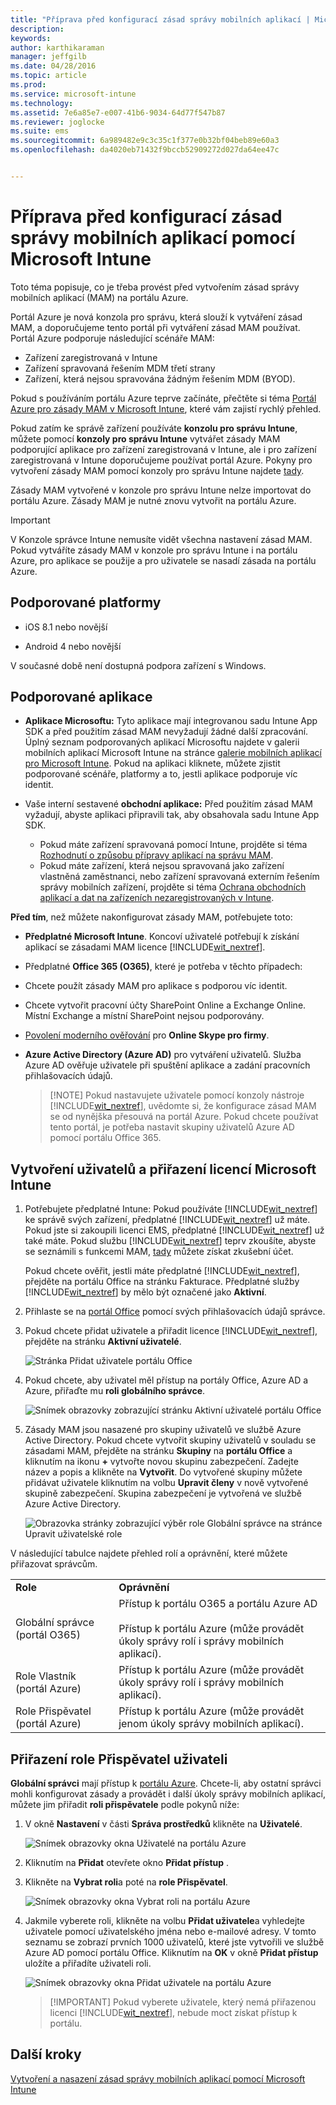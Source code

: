 ```yaml
---
title: "Příprava před konfigurací zásad správy mobilních aplikací | Microsoft Intune"
description: 
keywords: 
author: karthikaraman
manager: jeffgilb
ms.date: 04/28/2016
ms.topic: article
ms.prod: 
ms.service: microsoft-intune
ms.technology: 
ms.assetid: 7e6a85e7-e007-41b6-9034-64d77f547b87
ms.reviewer: joglocke
ms.suite: ems
ms.sourcegitcommit: 6a989482e9c3c35c1f377e0b32bf04beb89e60a3
ms.openlocfilehash: da4020eb71432f9bccb52909272d027da64ee47c


---
```


# Příprava před konfigurací zásad správy mobilních aplikací pomocí Microsoft Intune
Toto téma popisuje, co je třeba provést před vytvořením zásad správy mobilních aplikací (MAM) na portálu Azure.

Portál Azure je nová konzola pro správu, která slouží k vytváření zásad MAM, a doporučujeme tento portál při vytváření zásad MAM používat. Portál Azure podporuje následující scénáře MAM:
- Zařízení zaregistrovaná v Intune
- Zařízení spravovaná řešením MDM třetí strany
- Zařízení, která nejsou spravována žádným řešením MDM (BYOD).

Pokud s používáním portálu Azure teprve začínáte, přečtěte si téma [Portál Azure pro zásady MAM v Microsoft Intune](azure-portal-for-microsoft-intune-mam-policies.md), které vám zajistí rychlý přehled.

Pokud zatím ke správě zařízení používáte **konzolu pro správu Intune**, můžete pomocí **konzoly pro správu Intune** vytvářet zásady MAM podporující aplikace pro zařízení zaregistrovaná v Intune, ale i pro zařízení zaregistrovaná v Intune doporučujeme používat portál Azure. Pokyny pro vytvoření zásady MAM pomocí konzoly pro správu Intune najdete [tady](configure-and-deploy-mobile-application-management-policies-in-the-microsoft-intune-console.md).

Zásady MAM vytvořené v konzole pro správu Intune nelze importovat do portálu Azure.  Zásady MAM je nutné znovu vytvořit na portálu Azure.

>[!IMPORTANT]
> V Konzole správce Intune nemusíte vidět všechna nastavení zásad MAM. Pokud vytváříte zásady MAM v konzole pro správu Intune i na portálu Azure, pro aplikace se použije a pro uživatele se nasadí zásada na portálu Azure.


##  Podporované platformy
- iOS 8.1 nebo novější

- Android 4 nebo novější

V současné době není dostupná podpora zařízení s Windows.
##  Podporované aplikace
* **Aplikace Microsoftu:** Tyto aplikace mají integrovanou sadu Intune App SDK a před použitím zásad MAM nevyžadují žádné další zpracování.
Úplný seznam podporovaných aplikací Microsoftu najdete v galerii mobilních aplikací Microsoft Intune na stránce [galerie mobilních aplikací pro Microsoft Intune](https://www.microsoft.com/en-us/server-cloud/products/microsoft-intune/partners.aspx). Pokud na aplikaci kliknete, můžete zjistit podporované scénáře, platformy a to, jestli aplikace podporuje víc identit.
* Vaše interní sestavené **obchodní aplikace:** Před použitím zásad MAM vyžadují, abyste aplikaci připravili tak, aby obsahovala sadu Intune App SDK.

  * Pokud máte zařízení spravovaná pomocí Intune, projděte si téma [Rozhodnutí o způsobu přípravy aplikací na správu MAM](decide-how-to-prepare-apps-for-mobile-application-management-with-microsoft-intune.md).
  * Pokud máte zařízení, která nejsou spravovaná jako zařízení vlastněná zaměstnanci, nebo zařízení spravovaná externím řešením správy mobilních zařízení, projděte si téma [Ochrana obchodních aplikací a dat na zařízeních nezaregistrovaných v Intune](protect-line-of-business-apps-and-data-on-devices-not-enrolled-in-microsoft-intune.md).

**Před tím**, než můžete nakonfigurovat zásady MAM, potřebujete toto:

-   **Předplatné Microsoft Intune**.    Koncoví uživatelé potřebují k získání aplikací se zásadami MAM licence [!INCLUDE[wit_nextref](../includes/wit_nextref_md.md)].

-   Předplatné **Office 365 (O365)**, které je potřeba v těchto případech:
  - Chcete použít zásady MAM pro aplikace s podporou víc identit.
  - Chcete vytvořit pracovní účty SharePoint Online a Exchange Online. Místní Exchange a místní SharePoint nejsou podporovány.
-    [Povolení moderního ověřování](http://social.technet.microsoft.com/wiki/contents/articles/34339.skype-for-business-online-enable-your-tenant-for-modern-authentication.aspx.md) pro **Online Skype pro firmy**.


- **Azure Active Directory (Azure AD)** pro vytváření uživatelů. Služba Azure AD ověřuje uživatele při spuštění aplikace a zadání pracovních přihlašovacích údajů.

    > [!NOTE] Pokud nastavujete uživatele pomocí konzoly nástroje [!INCLUDE[wit_nextref](../includes/wit_nextref_md.md)], uvědomte si, že konfigurace zásad MAM se od nynějška přesouvá na portál Azure. Pokud chcete používat tento portál, je potřeba nastavit skupiny uživatelů Azure AD pomocí portálu Office 365.


## Vytvoření uživatelů a přiřazení licencí Microsoft Intune

1. Potřebujete předplatné Intune: Pokud používáte [!INCLUDE[wit_nextref](../includes/wit_nextref_md.md)] ke správě svých zařízení, předplatné [!INCLUDE[wit_nextref](../includes/wit_nextref_md.md)] už máte.  Pokud jste si zakoupili licenci EMS, předplatné [!INCLUDE[wit_nextref](../includes/wit_nextref_md.md)] už také máte. Pokud službu [!INCLUDE[wit_nextref](../includes/wit_nextref_md.md)] teprv zkoušíte, abyste se seznámili s funkcemi MAM, [tady](http://www.microsoft.com/en-us/server-cloud/products/microsoft-intune/) můžete získat zkušební účet.

    Pokud chcete ověřit, jestli máte předplatné [!INCLUDE[wit_nextref](../includes/wit_nextref_md.md)], přejděte na portálu Office na stránku Fakturace.  Předplatné služby [!INCLUDE[wit_nextref](../includes/wit_nextref_md.md)] by mělo být označené jako **Aktivní**.

2.  Přihlaste se na   [portál Office](http://portal.office.com) pomocí svých přihlašovacích údajů správce.

3.  Pokud chcete přidat uživatele a přiřadit licence [!INCLUDE[wit_nextref](../includes/wit_nextref_md.md)], přejděte na stránku **Aktivní uživatelé**.

    ![Stránka Přidat uživatele portálu Office](../media/AppManagement/OfficePortal_AddUsers.png)

4.  Pokud chcete, aby uživatel měl přístup na portály Office, Azure AD a Azure, přiřaďte mu **roli globálního správce**.

    ![Snímek obrazovky zobrazující stránku Aktivní uživatelé portálu Office ](../media/AppManagement/OfficePortal_AddRoletoUser.png)

5.  Zásady MAM jsou nasazené pro skupiny uživatelů ve službě Azure Active Directory. Pokud chcete vytvořit skupiny uživatelů v souladu se zásadami MAM, přejděte na stránku **Skupiny** na **portálu Office** a kliknutím na ikonu **+** vytvořte novou skupinu zabezpečení.  Zadejte název a popis a klikněte na **Vytvořit**. Do vytvořené skupiny můžete přidávat uživatele kliknutím na volbu **Upravit členy** v nově vytvořené skupině zabezpečení. Skupina zabezpečení je vytvořená ve službě Azure Active Directory.

    ![Obrazovka stránky zobrazující výběr role Globální správce na stránce Upravit uživatelské role](../media/AppManagement/OfficePortal_CreateGroups.png)

V následující tabulce najdete přehled rolí a oprávnění, které můžete přiřazovat správcům.

|||
|--|----|
|**Role**|**Oprávnění**|
|Globální správce (portál O365)|Přístup k portálu O365 a portálu Azure AD<br /><br />Přístup k portálu Azure (může provádět úkoly správy rolí i správy mobilních aplikací).|
|Role Vlastník (portál Azure)|Přístup k portálu Azure (může provádět úkoly správy rolí i správy mobilních aplikací).|
|Role Přispěvatel (portál Azure)|Přístup k portálu Azure (může provádět jenom úkoly správy mobilních aplikací).|

## Přiřazení role Přispěvatel uživateli

**Globální správci** mají přístup k [portálu Azure](https://portal.azure.com).  Chcete-li, aby ostatní správci mohli konfigurovat zásady a provádět i další úkoly správy mobilních aplikací, můžete jim přiřadit **roli přispěvatele** podle pokynů níže:


1.  V okně **Nastavení** v části **Správa prostředků** klikněte na **Uživatelé**.

    ![Snímek obrazovky okna Uživatelé na portálu Azure](../media/AppManagement/AzurePortal_MAM_AddUsers.png)

2.  Kliknutím na **Přidat** otevřete okno **Přidat přístup** .

3.  Klikněte na **Vybrat roli**a poté na **role Přispěvatel**.

    ![Snímek obrazovky okna Vybrat roli na portálu Azure](../media/AppManagement/AzurePortal_MAM_AddRole.png)

4.  Jakmile vyberete roli, klikněte na volbu **Přidat uživatele**a vyhledejte uživatele pomocí uživatelského jména nebo e-mailové adresy. V tomto seznamu se zobrazí prvních 1000 uživatelů, které jste vytvořili ve službě Azure AD pomocí portálu Office. Kliknutím na **OK** v okně **Přidat přístup** uložíte a přiřadíte uživateli roli.

    ![Snímek obrazovky okna Přidat uživatele na portálu Azure](../media/AppManagement/AzurePortal_MAM_AddusertoRole.png)

    > [!IMPORTANT] Pokud vyberete uživatele, který nemá přiřazenou licenci [!INCLUDE[wit_nextref](../includes/wit_nextref_md.md)], nebude moct získat přístup k portálu.

## Další kroky
[Vytvoření a nasazení zásad správy mobilních aplikací pomocí Microsoft Intune](create-and-deploy-mobile-app-management-policies-with-microsoft-intune.md)



<!--HONumber=Jun16_HO4-->


